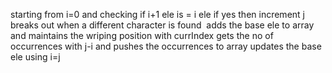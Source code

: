 starting from i=0 and checking if i+1 ele is = i ele
if yes then increment j
breaks out when a different character is found
​
adds the base ele to array and maintains the wriping position with currIndex
​
gets the no of occurrences with j-i
and pushes the occurrences to array
​
updates the base ele using i=j